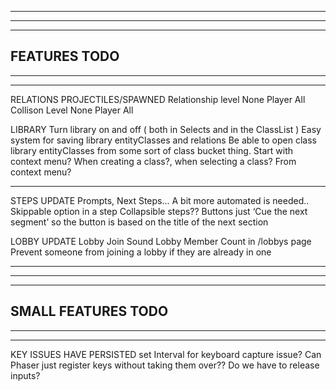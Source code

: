 --------------------------------------------------------------------------------------
--------------------------------------------------------------------------------------
--------------------------------------------------------------------------------------
FEATURES TODO
--------------------------------------------------------------------------------------
--------------------------------------------------------------------------------------
--------------------------------------------------------------------------------------

RELATIONS
  PROJECTILES/SPAWNED
    Relationship level
      None
      Player
      All
    Collison Level
      None
      Player
      All

LIBRARY
  Turn library on and off ( both in Selects and in the ClassList )
  Easy system for saving library entityClasses and relations
  Be able to open class library entityClasses from some sort of class bucket thing. Start with context menu?
  When creating a class?, when selecting a class? From context menu?

---

STEPS UPDATE
  Prompts, Next Steps...
  A bit more automated is needed..
  Skippable option in a step
  Collapsible steps??
  Buttons just ‘Cue the next segment’ so the button is based on the title of the next section

LOBBY UPDATE
  Lobby Join Sound
  Lobby Member Count in /lobbys page
  Prevent someone from joining a lobby if they are already in one

--------------------------------------------------------------------------------------
--------------------------------------------------------------------------------------
--------------------------------------------------------------------------------------
SMALL FEATURES TODO
--------------------------------------------------------------------------------------
--------------------------------------------------------------------------------------
--------------------------------------------------------------------------------------

KEY ISSUES HAVE PERSISTED
  set Interval for keyboard capture issue?
  Can Phaser just register keys without taking them over??
  Do we have to release inputs?
